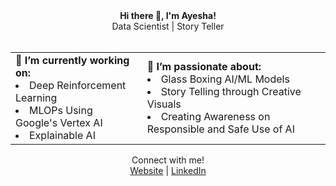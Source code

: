 <div align="center">
 <b> Hi there 👋, I'm Ayesha! </b> </br>
 Data Scientist | Story Teller </br>
</div> </br>
<div align="center">
<table>
<tr>
 <td>🔭 <b> I’m currently working on: </b></br>
 <li> Deep Reinforcement Learning</li>
 <li> MLOPs Using Google's Vertex AI </li>
 <li> Explainable AI </li></td>

 <td>🌱 <b> I’m passionate about: </b></br>
<li> Glass Boxing AI/ML Models</li>
<li> Story Telling through Creative Visuals </li>
<li> Creating Awareness on Responsible and Safe Use of AI </li> </td>
</tr>
</table>
</div>
<div align="center">
  Connect with me!<br>
  <a href="https://ayeshanasim.github.io">Website</a> | <a href="https://www.linkedin.com/in/ayesha-nasim-b31819b5/">LinkedIn</a>
</div>
